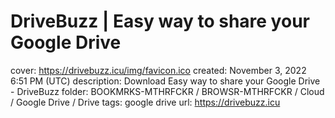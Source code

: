# DriveBuzz | Easy way to share your Google Drive

cover: https://drivebuzz.icu/img/favicon.ico
created: November 3, 2022 6:51 PM (UTC)
description: Download Easy way to share your Google Drive - DriveBuzz
folder: BOOKMRKS-MTHRFCKR / BROWSR-MTHRFCKR / Cloud / Google Drive / Drive
tags: google drive
url: https://drivebuzz.icu